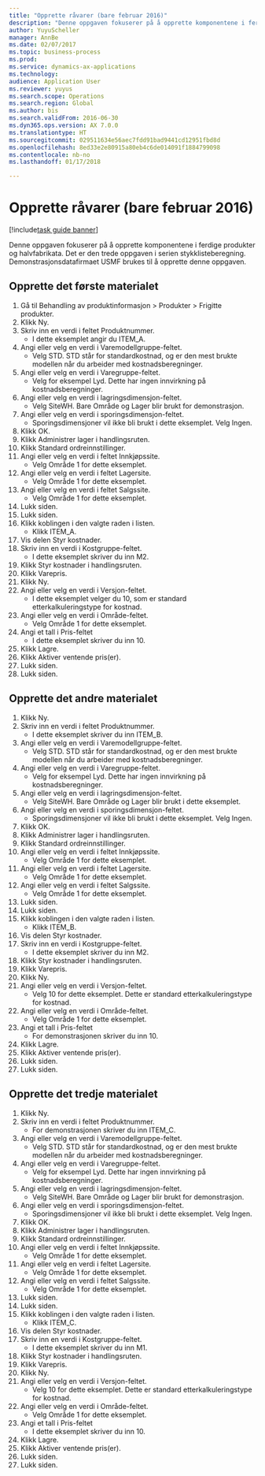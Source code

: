```yaml
--- 
title: "Opprette råvarer (bare februar 2016)"
description: "Denne oppgaven fokuserer på å opprette komponentene i ferdige produkter og halvfabrikata."
author: YuyuScheller
manager: AnnBe
ms.date: 02/07/2017
ms.topic: business-process
ms.prod: 
ms.service: dynamics-ax-applications
ms.technology: 
audience: Application User
ms.reviewer: yuyus
ms.search.scope: Operations
ms.search.region: Global
ms.author: bis
ms.search.validFrom: 2016-06-30
ms.dyn365.ops.version: AX 7.0.0
ms.translationtype: HT
ms.sourcegitcommit: 029511634e56aec7fdd91bad9441cd12951fbd8d
ms.openlocfilehash: 8ed33e2e80915a80eb4c6de014091f1884799098
ms.contentlocale: nb-no
ms.lasthandoff: 01/17/2018

---
```

# <a name="create-raw-materials-february-2016-only"></a>Opprette råvarer (bare februar 2016)

[!include[task guide banner](../../includes/task-guide-banner.md)]

Denne oppgaven fokuserer på å opprette komponentene i ferdige produkter og halvfabrikata. Det er den trede oppgaven i serien stykklisteberegning. Demonstrasjonsdatafirmaet USMF brukes til å opprette denne oppgaven.


## <a name="create-the-first-material"></a>Opprette det første materialet
1. Gå til Behandling av produktinformasjon > Produkter > Frigitte produkter.
2. Klikk Ny.
3. Skriv inn en verdi i feltet Produktnummer.
    * I dette eksemplet angir du ITEM_A.  
4. Angi eller velg en verdi i Varemodellgruppe-feltet.
    * Velg STD. STD står for standardkostnad, og er den mest brukte modellen når du arbeider med kostnadsberegninger.  
5. Angi eller velg en verdi i Varegruppe-feltet.
    * Velg for eksempel Lyd. Dette har ingen innvirkning på kostnadsberegninger.  
6. Angi eller velg en verdi i lagringsdimensjon-feltet.
    * Velg SiteWH. Bare Område og Lager blir brukt for demonstrasjon.  
7. Angi eller velg en verdi i sporingsdimensjon-feltet.
    * Sporingsdimensjoner vil ikke bli brukt i dette eksemplet. Velg Ingen.  
8. Klikk OK.
9. Klikk Administrer lager i handlingsruten.
10. Klikk Standard ordreinnstillinger.
11. Angi eller velg en verdi i feltet Innkjøpssite.
    * Velg Område 1 for dette eksemplet.  
12. Angi eller velg en verdi i feltet Lagersite.
    * Velg Område 1 for dette eksemplet.  
13. Angi eller velg en verdi i feltet Salgssite.
    * Velg Område 1 for dette eksemplet.  
14. Lukk siden.
15. Lukk siden.
16. Klikk koblingen i den valgte raden i listen.
    * Klikk ITEM_A.  
17. Vis delen Styr kostnader.
18. Skriv inn en verdi i Kostgruppe-feltet.
    * I dette eksemplet skriver du inn M2.  
19. Klikk Styr kostnader i handlingsruten.
20. Klikk Varepris.
21. Klikk Ny.
22. Angi eller velg en verdi i Versjon-feltet.
    * I dette eksemplet velger du 10, som er standard etterkalkuleringstype for kostnad.  
23. Angi eller velg en verdi i Område-feltet.
    * Velg Område 1 for dette eksemplet.  
24. Angi et tall i Pris-feltet
    * I dette eksemplet skriver du inn 10.  
25. Klikk Lagre.
26. Klikk Aktiver ventende pris(er).
27. Lukk siden.
28. Lukk siden.

## <a name="create-the-second-material"></a>Opprette det andre materialet
1. Klikk Ny.
2. Skriv inn en verdi i feltet Produktnummer.
    * I dette eksemplet skriver du inn ITEM_B.  
3. Angi eller velg en verdi i Varemodellgruppe-feltet.
    * Velg STD. STD står for standardkostnad, og er den mest brukte modellen når du arbeider med kostnadsberegninger.  
4. Angi eller velg en verdi i Varegruppe-feltet.
    * Velg for eksempel Lyd. Dette har ingen innvirkning på kostnadsberegninger.  
5. Angi eller velg en verdi i lagringsdimensjon-feltet.
    * Velg SiteWH. Bare Område og Lager blir brukt i dette eksemplet.  
6. Angi eller velg en verdi i sporingsdimensjon-feltet.
    * Sporingsdimensjoner vil ikke bli brukt i dette eksemplet. Velg Ingen.  
7. Klikk OK.
8. Klikk Administrer lager i handlingsruten.
9. Klikk Standard ordreinnstillinger.
10. Angi eller velg en verdi i feltet Innkjøpssite.
    * Velg Område 1 for dette eksemplet.  
11. Angi eller velg en verdi i feltet Lagersite.
    * Velg Område 1 for dette eksemplet.  
12. Angi eller velg en verdi i feltet Salgssite.
    * Velg Område 1 for dette eksemplet.  
13. Lukk siden.
14. Lukk siden.
15. Klikk koblingen i den valgte raden i listen.
    * Klikk ITEM_B.  
16. Vis delen Styr kostnader.
17. Skriv inn en verdi i Kostgruppe-feltet.
    * I dette eksemplet skriver du inn M2.  
18. Klikk Styr kostnader i handlingsruten.
19. Klikk Varepris.
20. Klikk Ny.
21. Angi eller velg en verdi i Versjon-feltet.
    * Velg 10 for dette eksemplet. Dette er standard etterkalkuleringstype for kostnad.  
22. Angi eller velg en verdi i Område-feltet.
    * Velg Område 1 for dette eksemplet.  
23. Angi et tall i Pris-feltet
    * For demonstrasjonen skriver du inn 10.  
24. Klikk Lagre.
25. Klikk Aktiver ventende pris(er).
26. Lukk siden.
27. Lukk siden.

## <a name="create-the-third-material"></a>Opprette det tredje materialet
1. Klikk Ny.
2. Skriv inn en verdi i feltet Produktnummer.
    * For demonstrasjonen skriver du inn ITEM_C.  
3. Angi eller velg en verdi i Varemodellgruppe-feltet.
    * Velg STD. STD står for standardkostnad, og er den mest brukte modellen når du arbeider med kostnadsberegninger.  
4. Angi eller velg en verdi i Varegruppe-feltet.
    * Velg for eksempel Lyd. Dette har ingen innvirkning på kostnadsberegninger.  
5. Angi eller velg en verdi i lagringsdimensjon-feltet.
    * Velg SiteWH. Bare Område og Lager blir brukt for demonstrasjon.  
6. Angi eller velg en verdi i sporingsdimensjon-feltet.
    * Sporingsdimensjoner vil ikke bli brukt i dette eksemplet. Velg Ingen.  
7. Klikk OK.
8. Klikk Administrer lager i handlingsruten.
9. Klikk Standard ordreinnstillinger.
10. Angi eller velg en verdi i feltet Innkjøpssite.
    * Velg Område 1 for dette eksemplet.  
11. Angi eller velg en verdi i feltet Lagersite.
    * Velg Område 1 for dette eksemplet.  
12. Angi eller velg en verdi i feltet Salgssite.
    * Velg Område 1 for dette eksemplet.  
13. Lukk siden.
14. Lukk siden.
15. Klikk koblingen i den valgte raden i listen.
    * Klikk ITEM_C.  
16. Vis delen Styr kostnader.
17. Skriv inn en verdi i Kostgruppe-feltet.
    * I dette eksemplet skriver du inn M1.  
18. Klikk Styr kostnader i handlingsruten.
19. Klikk Varepris.
20. Klikk Ny.
21. Angi eller velg en verdi i Versjon-feltet.
    * Velg 10 for dette eksemplet. Dette er standard etterkalkuleringstype for kostnad.  
22. Angi eller velg en verdi i Område-feltet.
    * Velg Område 1 for dette eksemplet.  
23. Angi et tall i Pris-feltet
    * I dette eksemplet skriver du inn 10.  
24. Klikk Lagre.
25. Klikk Aktiver ventende pris(er).
26. Lukk siden.
27. Lukk siden.


